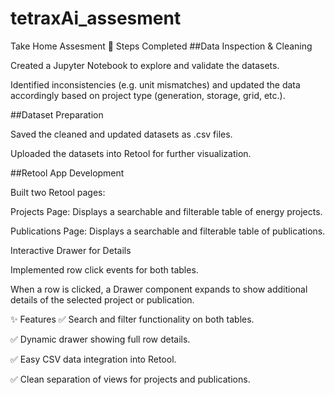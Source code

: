# tetraxAi_assesment
Take Home Assesment
🔧 Steps Completed
##Data Inspection & Cleaning

Created a Jupyter Notebook to explore and validate the datasets.

Identified inconsistencies (e.g. unit mismatches) and updated the data accordingly based on project type (generation, storage, grid, etc.).

##Dataset Preparation

Saved the cleaned and updated datasets as .csv files.

Uploaded the datasets into Retool for further visualization.

##Retool App Development

Built two Retool pages:

Projects Page: Displays a searchable and filterable table of energy projects.

Publications Page: Displays a searchable and filterable table of publications.

Interactive Drawer for Details

Implemented row click events for both tables.

When a row is clicked, a Drawer component expands to show additional details of the selected project or publication.

✨ Features
✅ Search and filter functionality on both tables.

✅ Dynamic drawer showing full row details.

✅ Easy CSV data integration into Retool.

✅ Clean separation of views for projects and publications.
